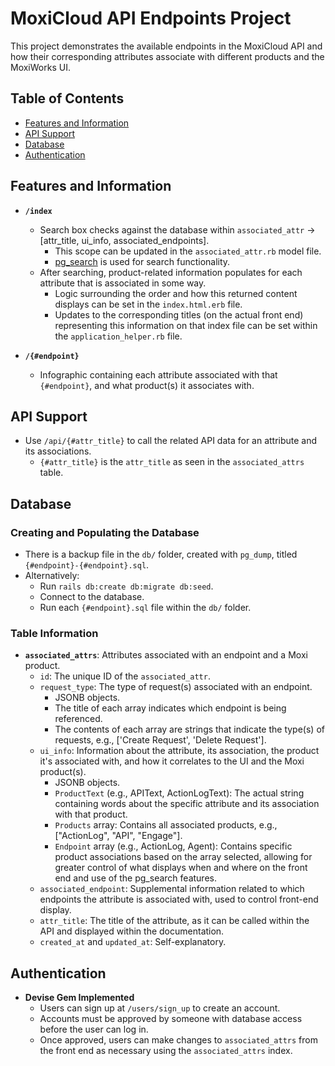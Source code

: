 # MoxiCloud API Endpoints Project

This project demonstrates the available endpoints in the MoxiCloud API and how their corresponding attributes associate with different products and the MoxiWorks UI.

## Table of Contents

- [Features and Information](#features-and-information)
- [API Support](#api-support)
- [Database](#database)
- [Authentication](#authentication)

## Features and Information

- **`/index`**
  - Search box checks against the database within `associated_attr` -> [attr_title, ui_info, associated_endpoints]. 
    - This scope can be updated in the `associated_attr.rb` model file.
    - [pg_search](https://github.com/Casecommons/pg_search) is used for search functionality.
  - After searching, product-related information populates for each attribute that is associated in some way.
    - Logic surrounding the order and how this returned content displays can be set in the `index.html.erb` file.
    - Updates to the corresponding titles (on the actual front end) representing this information on that index file can be set within the `application_helper.rb` file.

- **`/{#endpoint}`**
  - Infographic containing each attribute associated with that `{#endpoint}`, and what product(s) it associates with.

## API Support

- Use `/api/{#attr_title}` to call the related API data for an attribute and its associations.
  - `{#attr_title}` is the `attr_title` as seen in the `associated_attrs` table.

## Database

### Creating and Populating the Database

- There is a backup file in the `db/` folder, created with `pg_dump`, titled `{#endpoint}-{#endpoint}.sql`.
- Alternatively:
  - Run `rails db:create db:migrate db:seed`.
  - Connect to the database.
  - Run each `{#endpoint}.sql` file within the `db/` folder.

### Table Information

- **`associated_attrs`**: Attributes associated with an endpoint and a Moxi product.
  - `id`: The unique ID of the `associated_attr`.
  - `request_type`: The type of request(s) associated with an endpoint.
    - JSONB objects.
    - The title of each array indicates which endpoint is being referenced.
    - The contents of each array are strings that indicate the type(s) of requests, e.g., ['Create Request', 'Delete Request'].
  - `ui_info`: Information about the attribute, its association, the product it's associated with, and how it correlates to the UI and the Moxi product(s).
    - JSONB objects.
    - `ProductText` (e.g., APIText, ActionLogText): The actual string containing words about the specific attribute and its association with that product.
    - `Products` array: Contains all associated products, e.g., ["ActionLog", "API", "Engage"].
    - `Endpoint` array (e.g., ActionLog, Agent): Contains specific product associations based on the array selected, allowing for greater control of what displays when and where on the front end and use of the pg_search features.
  - `associated_endpoint`: Supplemental information related to which endpoints the attribute is associated with, used to control front-end display.
  - `attr_title`: The title of the attribute, as it can be called within the API and displayed within the documentation.
  - `created_at` and `updated_at`: Self-explanatory.

## Authentication

- **Devise Gem Implemented**
  - Users can sign up at `/users/sign_up` to create an account.
  - Accounts must be approved by someone with database access before the user can log in.
  - Once approved, users can make changes to `associated_attrs` from the front end as necessary using the `associated_attrs` index.
